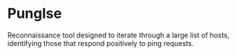 # Punglse
Reconnaissance tool designed to iterate through a large list of hosts, identifying those that respond positively to ping requests.
